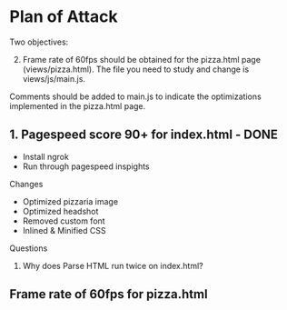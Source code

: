 

# Plan of Attack

Two objectives:
  <!-- 1. Pagespeed score of 90+ for index.html, on both mobile & desktop -->
  2. Frame rate of 60fps should be obtained for the pizza.html page (views/pizza.html). The file you need to study and change is views/js/main.js.

Comments should be added to main.js to indicate the optimizations implemented in the pizza.html page.

## 1. Pagespeed score 90+ for index.html - DONE
- Install ngrok
- Run through pagespeed inspights

Changes
  - Optimized pizzaria image
  - Optimized headshot
  - Removed custom font
  - Inlined & Minified CSS

Questions
  1. Why does Parse HTML run twice on index.html?

## Frame rate of 60fps for pizza.html
